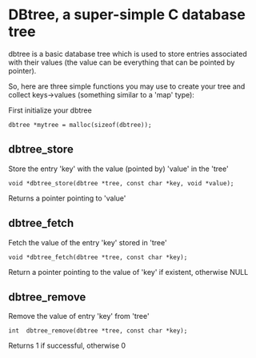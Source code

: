 # DBtree, a super-simple C database tree

dbtree is a basic database tree which is used to store entries associated with their values (the value can be everything that can be pointed by pointer).


So, here are three simple functions you may use to create your tree and collect keys->values (something similar to a 'map' type):

First initialize your dbtree

    dbtree *mytree = malloc(sizeof(dbtree));


## dbtree_store

Store the entry 'key' with the value (pointed by) 'value' in the 'tree'

    void *dbtree_store(dbtree *tree, const char *key, void *value);

Returns a pointer pointing to 'value'


## dbtree_fetch

Fetch the value of the entry 'key' stored in 'tree'

    void *dbtree_fetch(dbtree *tree, const char *key);

Return a pointer pointing to the value of 'key' if existent, otherwise NULL


## dbtree_remove

Remove the value of entry 'key' from 'tree'

    int  dbtree_remove(dbtree *tree, const char *key);

Returns 1 if successful, otherwise 0
